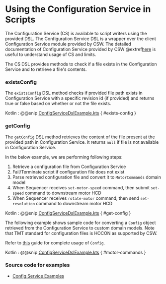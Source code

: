 # Using the Configuration Service in Scripts

The Configuration Service (CS) is available to script writers using the provided DSL. 
The Configuration Service DSL is a wrapper over the client Configuration Service module provided by CSW.
The detailed documentation of Configuration Service provided by CSW @extref[here](csw:services/config) is useful
to understand usage of CS and limits.

The CS DSL provides methods to check if a file exists in the Configuration Service and to retrieve a file's contents.

### existsConfig

The `existsConfig` DSL method checks if provided file path exists in Configuration Service with a 
specific revision id (if provided) and returns true or false based on whether or not the file exists.

Kotlin
:   @@snip [ConfigServiceDslExample.kts](../../../../../../../examples/src/main/kotlin/esw/ocs/scripts/examples/paradox/ConfigServiceDslExample.kts) { #exists-config }

### getConfig

The `getConfig` DSL method retrieves the content of the file present at the provided path in Configuration Service. 
It returns `null` if file is not available in Configuration Service. 

In the below example, we are performing following steps:

1. Retrieve a configuration file from Configuration Service
1. Fail/Terminate script if configuration file does not exist
1. Parse retrieved configuration file and convert it to `MotorCommands` domain model
1. When Sequencer receives `set-motor-speed` command, then submit `set-speed` command to downstream motor HCD
1. When Sequencer receives `rotate-motor` command, then send `set-resolution` command to downstream motor HCD

Kotlin
:   @@snip [ConfigServiceDslExample.kts](../../../../../../../examples/src/main/kotlin/esw/ocs/scripts/examples/paradox/ConfigServiceDslExample.kts) { #get-config }

The following example shows sample code for converting a `Config` object retrieved from the Configuration Service 
to custom domain models. Note that TMT standard for configuration files is HOCON as supported by CSW.

Refer to [this](https://github.com/lightbend/config) guide for complete usage of `Config`.

Kotlin
:   @@snip [ConfigServiceDslExample.kts](../../../../../../../examples/src/main/kotlin/esw/ocs/scripts/examples/paradox/ConfigServiceDslExample.kts) { #motor-commands }

### Source code for examples

* [Config Service Examples]($github.base_url$/examples/src/main/kotlin/esw/ocs/scripts/examples/paradox/ConfigServiceDslExample.kts)
